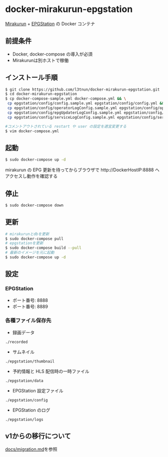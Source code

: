 # docker-mirakurun-epgstation

[Mirakurun](https://github.com/Chinachu/Mirakurun) + [EPGStation](https://github.com/l3tnun/EPGStation) の Docker コンテナ

## 前提条件

- Docker, docker-compose の導入が必須
- Mirakurunは別ホストで稼働

## インストール手順

```sh
$ git clone https://github.com/l3tnun/docker-mirakurun-epgstation.git
$ cd docker-mirakurun-epgstation
$ cp docker-compose-sample.yml docker-compose.yml && \
 cp epgstation/config/config.sample.yml epgstation/config/config.yml && \
 cp epgstation/config/operatorLogConfig.sample.yml epgstation/config/operatorLogConfig.yml && \
 cp epgstation/config/epgUpdaterLogConfig.sample.yml epgstation/config/epgUpdaterLogConfig.yml && \
 cp epgstation/config/serviceLogConfig.sample.yml epgstation/config/serviceLogConfig.yml

#コメントアウトされている restart や user の設定を適宜変更する
$ vim docker-compose.yml
```

## 起動

```sh
$ sudo docker-compose up -d
```

mirakurun の EPG 更新を待ってからブラウザで http://DockerHostIP:8888 へアクセスし動作を確認する

## 停止

```sh
$ sudo docker-compose down
```

## 更新

```sh
# mirakurunとdbを更新
$ sudo docker-compose pull
# epgstationを更新
$ sudo docker-compose build --pull
# 最新のイメージを元に起動
$ sudo docker-compose up -d
```

## 設定

### EPGStation

* ポート番号: 8888
* ポート番号: 8889

### 各種ファイル保存先

* 録画データ

```./recorded```

* サムネイル

```./epgstation/thumbnail```

* 予約情報と HLS 配信時の一時ファイル

```./epgstation/data```

* EPGStation 設定ファイル

```./epgstation/config```

* EPGStation のログ

```./epgstation/logs```

## v1からの移行について

[docs/migration.md](docs/migration.md)を参照
